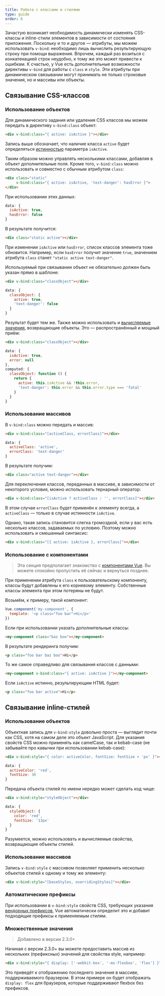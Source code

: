 ```yaml
---
title: Работа с классами и стилями
type: guide
order: 6
---
```


Зачастую возникает необходимость динамически изменять CSS-классы и inline-стили элементов в зависимости от состояния приложения. Поскольку и то и другое — атрибуты, мы можем использовать `v-bind`: необходимо лишь вычислить результирующую строку при помощи выражения. Впрочем, каждый раз возиться с конкатенацией строк неудобно, к тому же это может привести к ошибкам. К счастью, у Vue есть дополнительные возможности директивы `v-bind` для работы с `class` и `style`. Эти атрибуты при динамическом связывании могут принимать не только строковые значения, но и массивы или объекты.

## Связывание CSS-классов

### Использование объектов

Для динамического задания или удаления CSS классов мы можем передать в директиву `v-bind:class` объект:

``` html
<div v-bind:class="{ active: isActive }"></div>
```

Запись выше обозначает, что наличие класса `active` будет определяться [истинностью](https://developer.mozilla.org/en-US/docs/Glossary/Truthy) параметра `isActive`.

Таким образом можно управлять несколькими классами, добавляя в объект дополнительные поля. Кроме того, `v-bind:class` можно использовать и совместно с обычным атрибутом `class`:

``` html
<div class="static"
     v-bind:class="{ active: isActive, 'text-danger': hasError }">
</div>
```

При использовании этих данных:

``` js
data: {
  isActive: true,
  hasError: false
}
```

В результате получится:

``` html
<div class="static active"></div>
```

При изменении `isActive` или `hasError`, список классов элемента тоже обновится. Например, если `hasError` получит значение `true`, значением атрибута `class` станет `"static active text-danger"`.

Используемый при связывании объект не обязательно должен быть указан прямо в шаблоне:

``` html
<div v-bind:class="classObject"></div>
```
``` js
data: {
  classObject: {
    active: true,
    'text-danger': false
  }
}
```

Результат будет тем же. Также можно использовать и [вычисляемые значения](computed.html), возвращающие объекты. Это — распространённый и мощный приём:

``` html
<div v-bind:class="classObject"></div>
```
``` js
data: {
  isActive: true,
  error: null
},
computed: {
  classObject: function () {
    return {
      active: this.isActive && !this.error,
      'text-danger': this.error && this.error.type === 'fatal'
    }
  }
}
```

### Использование массивов

В `v-bind:class` можно передать и массив:

``` html
<div v-bind:class="[activeClass, errorClass]"></div>
```
``` js
data: {
  activeClass: 'active',
  errorClass: 'text-danger'
}
```

В результате получим:

``` html
<div class="active text-danger"></div>
```

Для переключения классов, переданных в массиве, в зависимости от некоторого условия, можно использовать тернарный оператор:

``` html
<div v-bind:class="[isActive ? activeClass : '', errorClass]"></div>
```

В этом случае `errorClass` будет применён к элементу всегда, а `activeClass` — только в случае истинности `isActive`.

Однако, такая запись становится слегка громоздкой, если у вас есть несколько классов, задаваемых по условию. Поэтому можно использовать и смешанный синтаксис:

``` html
<div v-bind:class="[{ active: isActive }, errorClass]"></div>
```

### Использование с компонентами

> Эта секция предполагает знакомство с [компонентами Vue](components.html). Вы можете спокойно пропустить её сейчас и вернуться позднее.

При применении атрибута `class` к пользовательскому компоненту, классы будут добавлены к его корневому элементу. Собственные классы элемента при этом потеряны не будут.

Возьмём, к примеру, такой компонент:

``` js
Vue.component('my-component', {
  template: '<p class="foo bar">Hi</p>'
})
```

Если при использовании указать дополнительные классы:

``` html
<my-component class="baz boo"></my-component>
```

В результате рендеринга получим:

``` html
<p class="foo bar baz boo">Hi</p>
```

То же самое справедливо для связывания классов с данными:

``` html
<my-component v-bind:class="{ active: isActive }"></my-component>
```

Если `isActive` истинно, результирующим HTML будет:

``` html
<p class="foo bar active">Hi</p>
```

## Связывание inline-стилей

### Использование объектов

Объектная запись для `v-bind:style` довольно проста — выглядит почти как CSS, хотя на самом деле это объект JavaScript. Для указания свойств CSS можно применять как camelCase, так и kebab-case (не забывайте про кавычки при использовании kebab-case):

``` html
<div v-bind:style="{ color: activeColor, fontSize: fontSize + 'px' }"></div>
```
``` js
data: {
  activeColor: 'red',
  fontSize: 30
}
```

Передача объекта стилей по имени нередко может сделать код чище:

``` html
<div v-bind:style="styleObject"></div>
```
``` js
data: {
  styleObject: {
    color: 'red',
    fontSize: '13px'
  }
}
```

Разумеется, можно использовать и вычисляемые свойства, возвращающие объекты стилей.

### Использование массивов

Запись `v-bind:style` с массивом позволяет применить несколько объектов стилей к одному и тому же элементу:

``` html
<div v-bind:style="[baseStyles, overridingStyles]"></div>
```

### Автоматические префиксы

При использовании в `v-bind:style` свойств CSS, требующих указания [вендорных префиксов](https://developer.mozilla.org/en-US/docs/Glossary/Vendor_Prefix), Vue автоматически определит это и добавит подходящие префиксы к применяемым стилям.

### Множественные значения

> Добавлено в версии 2.3.0+

Начиная с версии 2.3.0+ вы можете предоставить массив из нескольких (префиксных) значений для свойства style, например:

``` html
<div v-bind:style="{ display: ['-webkit-box', '-ms-flexbox', 'flex'] }"></div>
```

Это приведёт к отображению последнего значения в массиве, поддерживаемого браузером. В этом примере он будет отображать `display: flex` для браузеров, которые поддерживают flexbox без префиксов.
